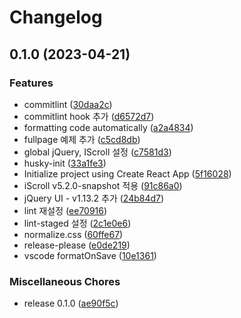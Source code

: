 # Changelog

## 0.1.0 (2023-04-21)


### Features

* commitlint ([30daa2c](https://github.com/two4zero/cra-typescript-fullpage.js-2.9.7/commit/30daa2c2b6c78d753d81dba0407e98559a001c04))
* commitlint hook 추가 ([d6572d7](https://github.com/two4zero/cra-typescript-fullpage.js-2.9.7/commit/d6572d7dff758f5093c34b3363eeacbdd3df6af2))
* formatting code automatically ([a2a4834](https://github.com/two4zero/cra-typescript-fullpage.js-2.9.7/commit/a2a48347e0b462046499b37cf719a0fff8e1203a))
* fullpage 예제 추가 ([c5cd8db](https://github.com/two4zero/cra-typescript-fullpage.js-2.9.7/commit/c5cd8dbfb73124f29a436a679c0d390656862376))
* global jQuery, IScroll 설정 ([c7581d3](https://github.com/two4zero/cra-typescript-fullpage.js-2.9.7/commit/c7581d3c2f770ba05d1de8c0eef5f4ab4ec17ec1))
* husky-init ([33a1fe3](https://github.com/two4zero/cra-typescript-fullpage.js-2.9.7/commit/33a1fe394ce894ffa925eff517972d7cb4ccdf86))
* Initialize project using Create React App ([5f16028](https://github.com/two4zero/cra-typescript-fullpage.js-2.9.7/commit/5f16028baf2a0aba65c447c1c4a2af1b50abe64d))
* iScroll v5.2.0-snapshot 적용 ([91c86a0](https://github.com/two4zero/cra-typescript-fullpage.js-2.9.7/commit/91c86a0329c615d2995ab0411037d84e2681a667))
* jQuery UI - v1.13.2 추가 ([24b84d7](https://github.com/two4zero/cra-typescript-fullpage.js-2.9.7/commit/24b84d7088d54f560b3581d958ef1d1b6c0060fe))
* lint 재설정 ([ee70916](https://github.com/two4zero/cra-typescript-fullpage.js-2.9.7/commit/ee7091683ab39d5c8d723745e03a19191a1a2c73))
* lint-staged 설정 ([2c1e0e6](https://github.com/two4zero/cra-typescript-fullpage.js-2.9.7/commit/2c1e0e6266ae68098c75fb1907212147b3496e8d))
* normalize.css ([60ffe67](https://github.com/two4zero/cra-typescript-fullpage.js-2.9.7/commit/60ffe674f7857d7a11228d4ecbd21e1955e9f786))
* release-please ([e0de219](https://github.com/two4zero/cra-typescript-fullpage.js-2.9.7/commit/e0de21999e0851c3184f4283519cadc30ff0cbdc))
* vscode formatOnSave ([10e1361](https://github.com/two4zero/cra-typescript-fullpage.js-2.9.7/commit/10e13612db6304b1cde0e8cedeee66156551b828))


### Miscellaneous Chores

* release 0.1.0 ([ae90f5c](https://github.com/two4zero/cra-typescript-fullpage.js-2.9.7/commit/ae90f5c2799da2239d7d5d65a597bbddaaa6a769))
